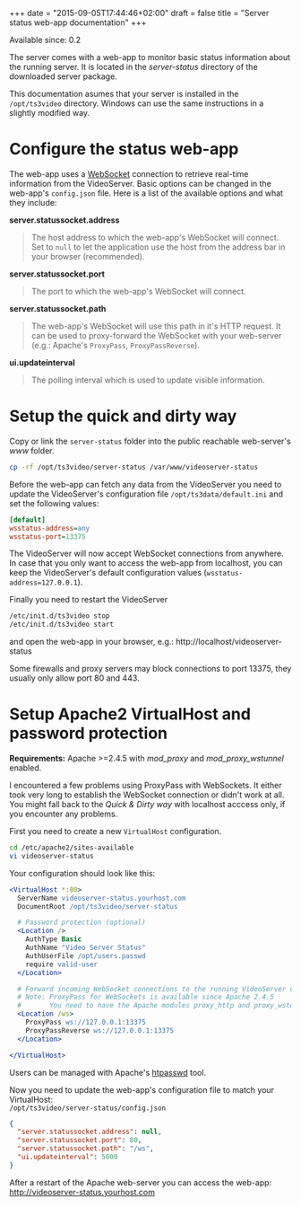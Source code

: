 +++
date = "2015-09-05T17:44:46+02:00"
draft = false
title = "Server status web-app documentation"
+++

Available since: 0.2

The server comes with a web-app to monitor basic status
information about the running server. It is located in the
*server-status* directory of the downloaded server package.

This documentation asumes that your server is installed in the
`/opt/ts3video` directory. Windows can use the same instructions in a
slightly modified way.

# Configure the status web-app

The web-app uses a [WebSocket][websocket] connection to retrieve
real-time information from the VideoServer.
Basic options can be changed in the web-app's `config.json` file.
Here is a list of the available options and what they include:

__server.statussocket.address__
> The host address to which the web-app's WebSocket will connect.
> Set to `null` to let the application use the host from the address bar
> in your browser (recommended).

__server.statussocket.port__
> The port to which the web-app's WebSocket will connect.

__server.statussocket.path__
> The web-app's WebSocket will use this path in it's HTTP request.
> It can be used to proxy-forward the WebSocket with your web-server
> (e.g.: Apache's `ProxyPass`, `ProxyPassReverse`).

__ui.updateinterval__
> The polling interval which is used to update visible information.

# Setup the quick and dirty way

Copy or link the `server-status` folder into the public reachable
web-server's *www* folder.

```bash
cp -rf /opt/ts3video/server-status /var/www/videoserver-status
```

Before the web-app can fetch any data from the VideoServer you need to
update the VideoServer's configuration file `/opt/ts3data/default.ini`
and set the following values:

```ini
[default]
wsstatus-address=any
wsstatus-port=13375
```

The VideoServer will now accept WebSocket connections from anywhere.
In case that you only want to access the web-app from localhost, you can
keep the VideoServer's default configuration values
(`wsstatus-address=127.0.0.1`).

Finally you need to restart the VideoServer

```bash
/etc/init.d/ts3video stop
/etc/init.d/ts3video start
```

and open the web-app in your browser,
e.g.: http://localhost/videoserver-status

<div class="hint hint-info">
Some firewalls and proxy servers may block connections to port 13375,
they usually only allow port 80 and 443.
</div>

# Setup Apache2 VirtualHost and password protection

**Requirements:**
Apache >=2.4.5 with *mod_proxy* and *mod_proxy_wstunnel* enabled.

<div class="hint hint-warning">
  I encountered a few problems using ProxyPass with WebSockets.
  It either took very long to establish the WebSocket connection or didn't
  work at all. You might fall back to the <em>Quick &amp; Dirty way</em>
  with localhost acccess only, if you encounter any problems.
</div>

First you need to create a new `VirtualHost` configuration.

```bash
cd /etc/apache2/sites-available
vi videoserver-status
```

Your configuration should look like this:

```apache
<VirtualHost *:80>
  ServerName videoserver-status.yourhost.com
  DocumentRoot /opt/ts3video/server-status

  # Password protection (optional)
  <Location />
    AuthType Basic
    AuthName "Video Server Status"
    AuthUserFile /opt/users.passwd
    require valid-user
  </Location>

  # Forward incoming WebSocket connections to the running VideoServer on port 13375.
  # Note: ProxyPass for WebSockets is available since Apache 2.4.5
  #       You need to have the Apache modules proxy_http and proxy_wstunnel enabled.
  <Location /ws>
    ProxyPass ws://127.0.0.1:13375
    ProxyPassReverse ws://127.0.0.1:13375
  </Location>

</VirtualHost>
```

Users can be managed with Apache's [htpasswd][htpasswd] tool.

Now you need to update the web-app's configuration file to match your
VirtualHost: \
`/opt/ts3video/server-status/config.json`

```json
{
  "server.statussocket.address": null,
  "server.statussocket.port": 80,
  "server.statussocket.path": "/ws",
  "ui.updateinterval": 5000
}
```

After a restart of the Apache web-server you can access the web-app:
http://videoserver-status.yourhost.com


[websocket]: https://www.websocket.org/
[htpasswd]: http://httpd.apache.org/docs/2.4/programs/htpasswd.html
